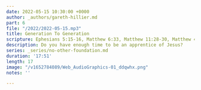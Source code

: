 ```yaml
---
date: 2022-05-15 10:30:00 +0000
author: _authors/gareth-hillier.md
part: 6
file: "/2022/2022-05-15.mp3"
title: Generation To Generation
scripture: Ephesians 5:15-16, Matthew 6:33, Matthew 11:28-30, Matthew 4:1
description: Do you have enough time to be an apprentice of Jesus?
series: _series/no-other-foundation.md
duration: '17:51'
length: 17
image: "/v1652784089/Web_AudioGraphics-01_ddqwhx.png"
notes: ''

---
```

